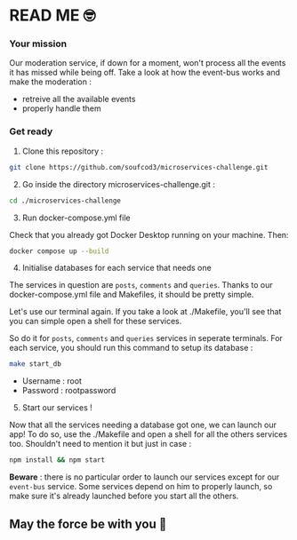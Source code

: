 # READ ME 🤓

### Your mission
Our moderation service, if down for a moment, won't process all the events it has missed while being off.
Take a look at how the event-bus works and make the moderation :
- retreive all the available events
- properly handle them

### Get ready
1. Clone this repository :
```sh
git clone https://github.com/soufcod3/microservices-challenge.git
```

2. Go inside the directory microservices-challenge.git :
```sh
cd ./microservices-challenge
```

3. Run docker-compose.yml file

Check that you already got Docker Desktop running on your machine. Then:
```sh
docker compose up --build
```

4. Initialise databases for each service that needs one 

The services in question are ```posts```, ```comments``` and ```queries```.
Thanks to our docker-compose.yml file and Makefiles, it should be pretty simple.

Let's use our terminal again. If you take a look at ./Makefile, you'll see that you can simple open a shell for these services.

So do it for ```posts```, ```comments``` and ```queries``` services in seperate terminals.
For each service, you should run this command to setup its database :
```sh
make start_db
```

- Username : root
- Password : rootpassword

5. Start our services !

Now that all the services needing a database got one, we can launch our app!
To do so, use the ./Makefile and open a shell for all the others services too.
Shouldn't need to mention it but just in case :
```sh
npm install && npm start
```
**Beware** : there is no particular order to launch our services except for our ```event-bus``` service. 
Some services depend on him to properly launch, so make sure it's already launched before you start all the others.

## May the force be with you 🚀

